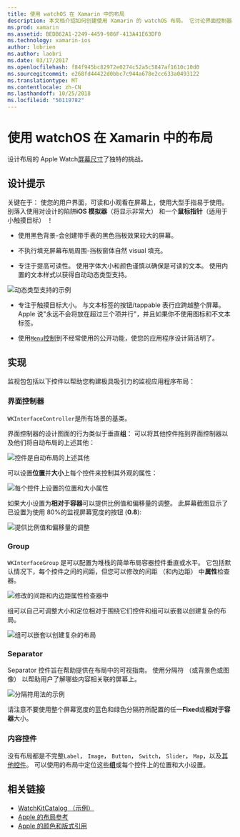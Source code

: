 ```yaml
---
title: 使用 watchOS 在 Xamarin 中的布局
description: 本文档介绍如何创建使用 Xamarin 的 watchOS 布局。 它讨论界面控制器、 组、 分隔符和内容控件。
ms.prod: xamarin
ms.assetid: BEDB62A1-2249-4459-986F-413A41E63DF0
ms.technology: xamarin-ios
author: lobrien
ms.author: laobri
ms.date: 03/17/2017
ms.openlocfilehash: f84f945bc82972e0274c52a5c5847af1610c10d0
ms.sourcegitcommit: e268fd44422d0bbc7c944a678e2cc633a0493122
ms.translationtype: MT
ms.contentlocale: zh-CN
ms.lasthandoff: 10/25/2018
ms.locfileid: "50119782"
---
```

# <a name="working-with-watchos-layout-in-xamarin"></a>使用 watchOS 在 Xamarin 中的布局

设计布局的 Apple Watch[屏幕尺寸](~/ios/watchos/app-fundamentals/screen-sizes.md)了独特的挑战。

## <a name="design-tips"></a>设计提示

关键在于： 使您的用户界面，可读和小观看在屏幕上，使用大型手指易于使用。 别落入使用对设计的陷阱**iOS 模拟器**（将显示非常大） 和一个**鼠标指针**（适用于小触摸目标） ！

- 使用黑色背景-会创建带手表的黑色挡板效果较大的屏幕。

- 不执行填充屏幕布局周围-挡板窗体自然 visual 填充。

- 专注于提高可读性。 使用字体大小和颜色谨慎以确保是可读的文本。 使用内置的文本样式以获得自动动态类型支持。

![](layout-images/type.png "动态类型支持的示例")

- 专注于触摸目标大小。 与文本标签的按钮/tappable 表行应跨越整个屏幕。 Apple 说"永远不会将放在超过三个项并行"，并且如果你不使用图标和不文本标签。

- 使用[`Menu`控制](~/ios/watchos/user-interface/menu.md)到不经常使用的公开功能，使您的应用程序设计简洁明了。


## <a name="implementation"></a>实现

监视包包括以下控件以帮助您构建极具吸引力的监视应用程序布局：

### <a name="interface-controller"></a>界面控制器

`WKInterfaceController`是所有场景的基类。

界面控制器的设计图面的行为类似于垂直**组**： 可以将其他控件拖到界面控制器以及他们将自动布局的上述其他：

![](layout-images/controller-scene.png "控件是自动布局的上述其他")

可以设置**位置**并**大小**上每个控件来控制其外观的属性：

![](layout-images/positionsize-attributes.png "每个控件上设置的位置和大小属性")

如果大小设置为**相对于容器**可以提供比例值和偏移量的调整。 此屏幕截图显示了已设置为使用 80%的监视屏幕宽度的按钮 (**0.8**):

![](layout-images/button-attributes.png "提供比例值和偏移量的调整")


### <a name="group"></a>Group

`WKInterfaceGroup` 是可以配置为堆栈的简单布局容器控件垂直或水平。 它包括默认情况下，每个控件之间的间距，但您可以修改的间距 （和内边距） 中**属性**检查器。

![](layout-images/group-attributes.png "修改的间距和内边距属性检查器中")

组可以自己可调整大小和定位相对于围绕它们控件和组可以嵌套以创建复杂的布局。

![](layout-images/group-scene.png "组可以嵌套以创建复杂的布局")


### <a name="separator"></a>Separator

Separator 控件旨在帮助提供在布局中的可视指南。 使用分隔符 （或背景色或图像） 以帮助用户了解哪些内容相关联的屏幕上。

![](layout-images/separator-scene.png "分隔符用法的示例")

请注意不要使用整个屏幕宽度的蓝色和绿色分隔符所配置的任一**Fixed**或**相对于容器**大小。

### <a name="content-controls"></a>内容控件

没有布局都是不完整`Label`， `Image`， `Button`， `Switch`， `Slider`， `Map`，以及[其他控件](~/ios/watchos/user-interface/index.md)。
可以使用的布局中定位这些**组**或每个控件上的位置和大小设置。



## <a name="related-links"></a>相关链接

- [WatchKitCatalog （示例）](https://developer.xamarin.com/samples/monotouch/WatchKit/WatchKitCatalog/)
- [Apple 的布局参考](https://developer.apple.com/library/prerelease/ios/documentation/UserExperience/Conceptual/WatchHumanInterfaceGuidelines/Layout.html)
- [Apple 的颜色和版式引用](https://developer.apple.com/library/prerelease/ios/documentation/UserExperience/Conceptual/WatchHumanInterfaceGuidelines/ColorandTypography.html)
